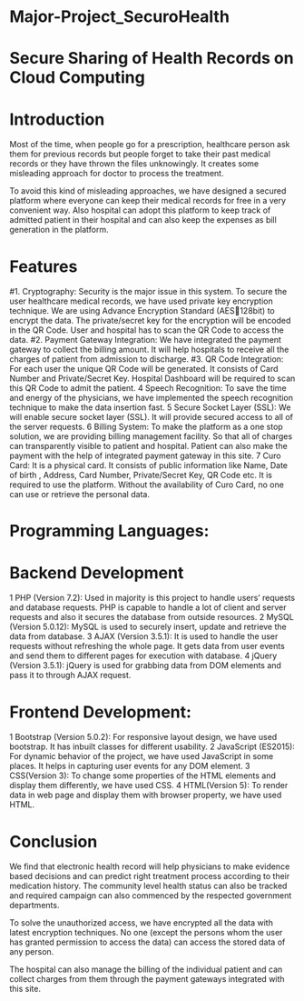# Major-Project_SecuroHealth

# Secure Sharing of Health Records on Cloud Computing

# Introduction
Most of the time, when people go for a prescription, healthcare person ask them for previous records but people forget to take their past medical records or they have thrown the files unknowingly.  It creates some misleading approach for doctor to process the treatment.

To avoid this kind of misleading approaches, we have designed a secured platform where everyone can keep their medical records for free in a very convenient way. Also hospital can adopt this platform to keep track of admitted patient in their hospital and can also keep the expenses as bill generation in the platform.

# Features

#1. Cryptography:
Security is the major issue in this system. To secure the user healthcare medical records, we have used private key encryption technique. We are using Advance Encryption Standard (AES128bit) to encrypt the data. The private/secret key for the encryption will be encoded in the QR Code. User and hospital has to scan the QR Code to access the data.
#2. Payment Gateway Integration: We have integrated the payment gateway to collect the billing amount. It will help hospitals to receive all the charges of patient from admission to discharge.
#3. QR Code Integration:
For each user the unique QR Code will be generated. It consists of Card Number and 
Private/Secret Key. Hospital Dashboard will be required to scan this QR Code to admit the 
patient.
4 Speech Recognition:
To save the time and energy of the physicians, we have implemented the speech recognition 
technique to make the data insertion fast.
5 Secure Socket Layer (SSL):
We will enable secure socket layer (SSL). It will provide secured access to all of the server 
requests.
6 Billing System:
To make the platform as a one stop solution, we are providing billing management facility. So
that all of charges can transparently visible to patient and hospital. Patient can also make the 
payment with the help of integrated payment gateway in this site.
7 Curo Card:
It is a physical card. It consists of public information like Name, Date of birth , Address, Card 
Number, Private/Secret Key, QR Code etc. It is required to use the platform. Without the 
availability of Curo Card, no one can use or retrieve the personal data.

# Programming Languages:

# Backend Development 
1 PHP (Version 7.2):
Used in majority is this project to handle users’ requests and database requests. PHP is capable 
to handle a lot of client and server requests and also it secures the database from outside
resources.
2 MySQL (Version 5.0.12):
MySQL is used to securely insert, update and retrieve the data from database.
3 AJAX (Version 3.5.1):
It is used to handle the user requests without refreshing the whole page. It gets data from user 
events and send them to different pages for execution with database.
4 jQuery (Version 3.5.1):
jQuery is used for grabbing data from DOM elements and pass it to through AJAX request.

# Frontend Development:
1 Bootstrap (Version 5.0.2):
For responsive layout design, we have used bootstrap. It has inbuilt classes for different 
usability.
2 JavaScript (ES2015):
For dynamic behavior of the project, we have used JavaScript in some places. It helps in capturing 
user events for any DOM element.
3 CSS(Version 3):
To change some properties of the HTML elements and display them differently, we have used 
CSS.
4 HTML(Version 5):
To render data in web page and display them with browser property, we have used HTML.

# Conclusion
We find that electronic health record will help physicians to make evidence based decisions and can predict right treatment process according to their medication history. The community level health status can also be tracked and required campaign can also commenced by the respected government departments. 

To solve the unauthorized access, we have encrypted all the data with latest encryption techniques. No one (except the persons whom the user has granted permission to access the data) can access the stored data of any person.

The hospital can also manage the billing of the individual patient and can collect charges from them through the payment gateways integrated with this site. 
